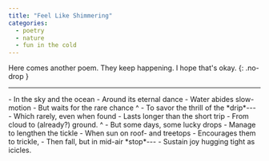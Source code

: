 ```yaml
---
title: "Feel Like Shimmering"
categories:
  - poetry
  - nature
  - fun in the cold
---
```


Here comes another poem. They keep happening. I hope that's okay.
{: .no-drop }

* * *

<section class="poem" markdown="1">
- In the sky and the ocean
- Around its eternal dance
- Water abides slow-motion
- But waits for the rare chance
^
- To savor the thrill of the *drip*---
- Which rarely, even when found
- Lasts longer than the short trip
- From cloud to (already?) ground.
^
- But some days, some lucky drops
- Manage to lengthen the tickle
- When sun on roof- and treetops
- Encourages them to trickle,
- Then fall, but in mid-air *stop*---
- Sustain joy hugging tight as icicles.
</section>
